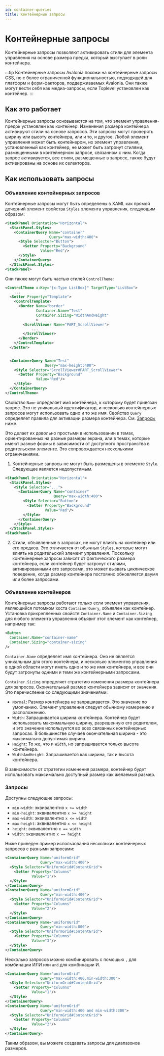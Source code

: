 ```yaml
---
id: container-queries
title: Контейнерные запросы
---
```


# Контейнерные запросы <MinVersion version="11.3" /> 

Контейнерные запросы позволяют активировать стили для элемента управления на основе размера предка, который выступает в роли контейнера. 

:::tip
Контейнерные запросы Avalonia похожи на контейнерные запросы CSS, но с более ограниченной функциональностью, подходящей для платформ и форм-факторов, поддерживаемых Avalonia. Они также могут вести себя как медиа-запросы, если Toplevel установлен как контейнер.
:::

## Как это работает

Контейнерные запросы основываются на том, что элемент управления-предок установлен как контейнер. Изменения размера контейнера активируют стили на основе запросов. Эти запросы могут проверять ширину или высоту контейнера, или и то, и другое. Любой элемент управления может быть контейнером, но элемент управления, установленный как контейнер, не может быть затронут стилями, размещенными в контейнерном запросе, связанном с ним. Когда запрос активируется, все стили, размещенные в запросе, также будут активированы на основе их селекторов.

## Как использовать запросы

### Объявление контейнерных запросов
Контейнерные запросы могут быть определены в XAML как прямой дочерний элемент свойства `Styles` элемента управления, следующим образом:

```xml
<StackPanel Orientation="Horizontal">
  <StackPanel.Styles>
    <ContainerQuery Name="container"
                    Query="max-width:400">
      <Style Selector="Button">
        <Setter Property="Background"
                Value="Red"/>
      </Style>
    </ContainerQuery>
  </StackPanel.Styles>
<StackPanel>
```

Они также могут быть частью стилей `ControlTheme`:

```xml
<ControlTheme x:Key="{x:Type ListBox}" TargetType="ListBox">
    ...
  <Setter Property="Template">
    <ControlTemplate>
      <Border Name="border"
              Container.Name="Test"
              Container.Sizing="WidthAndHeight"
              >
        <ScrollViewer Name="PART_ScrollViewer">
            ...
        </ScrollViewer>
      </Border>
    </ControlTemplate>
  </Setter>


  <ContainerQuery Name="Test"
                  Query="max-height:400">
    <Style Selector="ScrollViewer#PART_ScrollViewer">
      <Setter Property="Background"
              Value="Red"/>
    </Style>
  </ContainerQuery>
</ControlTheme>
```
Свойство `Name` определяет имя контейнера, к которому будет привязан запрос. Это не уникальный идентификатор, и несколько контейнерных запросов могут использовать одно и то же имя.
Свойство `Query` определяет правила для активации размера контейнера. См. [Запросы](#queries) ниже.

Это делает их довольно простыми в использовании в темах, ориентированных на разные размеры экрана, или в темах, которые имеют разные формы в зависимости от доступного пространства в родительском элементе. Это сопровождается несколькими ограничениями. 
1. Контейнерные запросы не могут быть размещены в элементе `Style`.
   Следующее является недопустимым.
```xml
<StackPanel Orientation="Horizontal">
  <StackPanel.Styles>
    <Style Selector="...">
      <ContainerQuery Name="container"
                      Query="max-width:400">
        <Style Selector="Button">
          <Setter Property="Background"
                  Value="Red"/>
        </Style>
      </ContainerQuery>
    </Style>
  </StackPanel.Styles>
<StackPanel>
```
2. Стили, объявленные в запросах, не могут влиять на контейнер или его предков. Это отличается от обычных `Styles`, которые могут влиять на родительский элемент управления. Поскольку контейнерные запросы зависят от фактического размера контейнера, если контейнер будет затронут стилями, активированными его запросами, это может вызвать циклическое поведение, когда размер контейнера постоянно обновляется двумя или более запросами.

### Объявление контейнеров
Контейнерные запросы работают только если элемент управления, являющийся потомком хоста `ContainerQuery`, объявлен как контейнер. Установка прикрепленных свойств `Container.Name` и `Container.Sizing` для любого элемента управления объявит этот элемент как контейнер, например так:

```xml
<Button
  Container.Name="container-name"
  Container.Sizing="container-sizing"
/>
```

`Container.Name` определяет имя контейнера. Оно не является уникальным для этого контейнера, и несколько элементов управления в одной области могут иметь одно и то же имя контейнера, и все они будут затронуты одними и теми же контейнерными запросами.

`Container.Sizing` определяет стратегию изменения размера контейнера для запросов. Окончательный размер контейнера зависит от значения. Это перечисление со следующими значениями:

* `Normal`: Размер контейнера не запрашивается. Это значение по умолчанию. Элемент управления следует обычному измерению и расположению.
* `Width`: Запрашивается ширина контейнера. Контейнер будет использовать максимальную ширину, разрешенную его родителем, и это значение используется во всех связанных контейнерных запросах. В большинстве случаев окончательная ширина - это максимально допустимая ширина.
* `Height`: То же, что и `Width`, но запрашивается только высота контейнера.
* `WidthAndHeight`: Запрашивается как ширина, так и высота контейнера.

В зависимости от стратегии изменения размера, контейнер будет использовать максимально доступный размер как желаемый размер.

### Запросы
Доступны следующие запросы:
* `min-width`: эквивалентно `x >= width`
* `min-height`: эквивалентно `x >= height`
* `max-width`: эквивалентно `x <= width`
* `max-height`: эквивалентно `x <= height`
* `height`: эквивалентно `x == width`
* `width`: эквивалентно `x == height`

Ниже приведен пример использования нескольких контейнерных запросов с разными запросами:

```xml
<ContainerQuery Name="uniformGrid"
                Query="max-width:400">
  <Style Selector="UniformGrid#ContentGrid">
    <Setter Property="Columns"
            Value="1"/>
  </Style>
</ContainerQuery>
<ContainerQuery Name="uniformGrid"
                Query="min-width:400">
  <Style Selector="UniformGrid#ContentGrid">
    <Setter Property="Columns"
            Value="2"/>
  </Style>
</ContainerQuery>
<ContainerQuery Name="uniformGrid"
                Query="min-width:800">
  <Style Selector="UniformGrid#ContentGrid">
    <Setter Property="Columns"
            Value="3"/>
  </Style>
</ContainerQuery>
```
Несколько запросов можно комбинировать с помощью `,` для комбинации ИЛИ или `and` для комбинации И.

```xml
<ContainerQuery Name="uniformGrid"
                Query="max-width:400,min-width:300">
  <Style Selector="UniformGrid#ContentGrid">
    <Setter Property="Columns"
            Value="1"/>
  </Style>
</ContainerQuery>
<ContainerQuery Name="uniformGrid"
                Query="min-width:400 and min-width:300">
  <Style Selector="UniformGrid#ContentGrid">
    <Setter Property="Columns"
            Value="2"/>
  </Style>
</ContainerQuery>
```

Таким образом, вы можете создавать запросы для диапазонов размеров.
